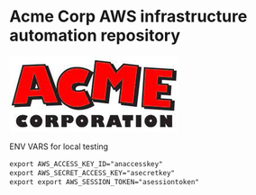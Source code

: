 # Acme Corp AWS infrastructure automation repository

![Acme_pic][8]


ENV VARS for local testing

```
export AWS_ACCESS_KEY_ID="anaccesskey"
export AWS_SECRET_ACCESS_KEY="asecretkey"
export export AWS_SESSION_TOKEN="asessiontoken"
```




[8]: stuff/acme.jpeg
